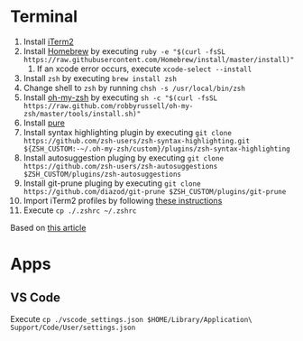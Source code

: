 # Terminal
1. Install [iTerm2](https://www.iterm2.com/)
2. Install [Homebrew](https://brew.sh/) by executing `ruby -e "$(curl -fsSL https://raw.githubusercontent.com/Homebrew/install/master/install)"`
    1. If an xcode error occurs, execute `xcode-select --install`
3. Install `zsh` by executing `brew install zsh`
4. Change shell to `zsh` by running `chsh -s /usr/local/bin/zsh`
5. Install [oh-my-zsh](https://github.com/robbyrussell/oh-my-zsh) by executing `sh -c "$(curl -fsSL https://raw.github.com/robbyrussell/oh-my-zsh/master/tools/install.sh)"`
6. Install [pure](https://github.com/sindresorhus/pure)
7. Install syntax highlighting plugin by executing `git clone https://github.com/zsh-users/zsh-syntax-highlighting.git ${ZSH_CUSTOM:-~/.oh-my-zsh/custom}/plugins/zsh-syntax-highlighting`
8. Install autosuggestion pluging by executing `git clone https://github.com/zsh-users/zsh-autosuggestions $ZSH_CUSTOM/plugins/zsh-autosuggestions`
9. Install git-prune pluging by executing `git clone https://github.com/diazod/git-prune $ZSH_CUSTOM/plugins/git-prune`
10. Import iTerm2 profiles by following [these instructions](https://stackoverflow.com/a/56821180/4980768)
11. Execute `cp ./.zshrc ~/.zshrc`

Based on [this article](https://www.freecodecamp.org/news/jazz-up-your-zsh-terminal-in-seven-steps-a-visual-guide-e81a8fd59a38/)


# Apps
## VS Code
Execute `cp ./vscode_settings.json $HOME/Library/Application\ Support/Code/User/settings.json`